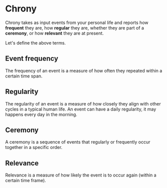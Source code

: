 # Chrony

Chrony takes as input events from your personal life and reports  how __frequent__ they are, how __regular__ they are,
whether they are part of a __ceremony__, or how __relevant__ they are at present.

Let's define the above terms.

## Event frequency

The frequency of an event is a measure of how often they repeated within a certain time span.

## Regularity

The regularity of an event is a measure of how closely they align with other cycles in a typical human life. An event
can have a daily regularity, it may happens every day in the morning.

## Ceremony

A ceremony is a sequence of events that regularly or frequently occur together in a specific order.

## Relevance

Relevance is a measure of how likely the event is to occur again (within a certain time frame).